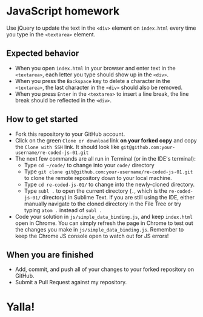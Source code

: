 # JavaScript homework

Use jQuery to update the text in the `<div>` element on `index.html` every time you type in the `<textarea>` element.

## Expected behavior
- When you open `index.html` in your browser and enter text in the `<textarea>`, each letter you type should show up in the `<div>`.
- When you press the `Backspace` key to delete a character in the `<textarea>`, the last character in the `<div>` should also be removed.
- When you press `Enter` in the `<textarea>` to insert a line break, the line break should be reflected in the `<div>`.

## How to get started
- Fork this repository to your GitHub account.
- Click on the green `Clone or download` link **on your forked copy** and copy the `Clone with SSH` link. It should look like `git@github.com:your-username/re-coded-js-01.git`
- The next few commands are all run in Terminal (or in the IDE's terminal):
    * Type `cd ~/code/` to change into your `code/` directory
    * Type `git clone git@github.com:your-username/re-coded-js-01.git` to clone the remote repository down to your local machine.
    * Type `cd re-coded-js-01/` to change into the newly-cloned directory.
    * Type `subl .` to open the current directory (`.`, which is the `re-coded-js-01/` directory) in Sublime Text. If you are still using the IDE, either manually navigate to the cloned directory in the File Tree or try typing `atom .` instead of `subl .`
- Code your solution in `js/simple_data_binding.js`, and keep `index.html` open in Chrome. You can simply refresh the page in Chrome to test out the changes you make in `js/simple_data_binding.js`. Remember to keep the Chrome JS console open to watch out for JS errors!

## When you are finished
- Add, commit, and push all of your changes to your forked repository on GitHub.
- Submit a Pull Request against my repository.

# Yalla!
